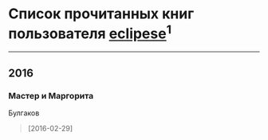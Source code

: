 # Список прочитанных книг пользователя [eclipese](http://vk.com/id50141578)<sup>1</sup>
---

## 2016

### Мастер и Маргорита
Булгаков
> [2016-02-29] 



